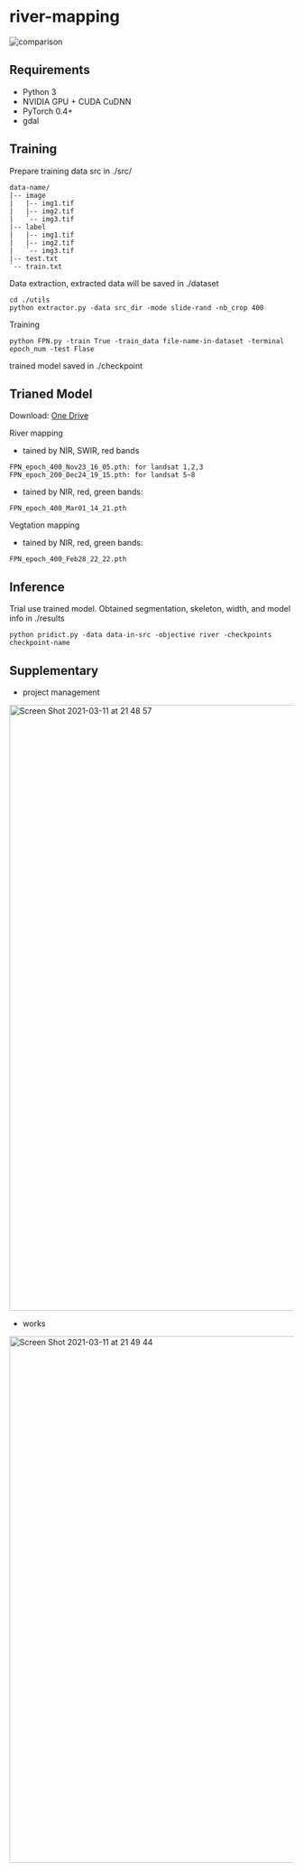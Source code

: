 # river-mapping
![comparison](https://user-images.githubusercontent.com/16301109/110784015-7d1d7380-82ac-11eb-921b-40abbea0eb98.gif)
## Requirements
* Python 3
* NVIDIA GPU + CUDA CuDNN
* PyTorch 0.4+
* gdal
## Training
Prepare training data src in ./src/
```
data-name/
|-- image
|   |-- img1.tif
|   |-- img2.tif
|   `-- img3.tif
|-- label
|   |-- img1.tif
|   |-- img2.tif
|   `-- img3.tif
|-- test.txt
`-- train.txt
```
Data extraction, extracted data will be saved in ./dataset
```
cd ./utils
python extractor.py -data src_dir -mode slide-rand -nb_crop 400
```
Training

```
python FPN.py -train True -train_data file-name-in-dataset -terminal epoch_num -test Flase 
```
trained model saved in ./checkpoint
## Trianed Model
Download: [One Drive](https://1drv.ms/u/s!ApTa4c0QeLyMbKVWTfxoIxWueis?e=Bev5ts)

River mapping

* tained by NIR, SWIR, red bands
```
FPN_epoch_400_Nov23_16_05.pth: for landsat 1,2,3
FPN_epoch_200_Dec24_19_15.pth: for landsat 5~8
```
* tained by NIR, red, green bands:
```
FPN_epoch_400_Mar01_14_21.pth
```
Vegtation mapping

* tained by NIR, red, green bands:
```
FPN_epoch_400_Feb28_22_22.pth
```
## Inference 
Trial use trained model. Obtained segmentation, skeleton, width, and model info in ./results 
```
python pridict.py -data data-in-src -objective river -checkpoints checkpoint-name
```
## Supplementary 
* project management
<img width="1073" alt="Screen Shot 2021-03-11 at 21 48 57" src="https://user-images.githubusercontent.com/16301109/110789789-9c6bcf00-82b3-11eb-847d-83ad28a6eba0.png">

* works
<img width="933" alt="Screen Shot 2021-03-11 at 21 49 44" src="https://user-images.githubusercontent.com/16301109/110789887-b73e4380-82b3-11eb-8ed0-94516cd1ca04.png">

